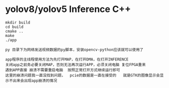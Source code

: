 # yolov8/yolov5 Inference C++

```
mkdir build
cd build
cmake ..
make
./app

py 目录下为网络发送视频数据的py脚本，安装opencv-python应该就可以使用了

app程序的主线程使用方法为先打开MAP，在打开DMA，在打开INFERENCE
关闭app之前务必要关闭MAP，否则无法再次运行APP，必须关闭电脑 复位FPGA重来
遇到APP直接 崩溃不需要重启电脑  按照正常打开方式继续运行即可
这里的崩溃问题我一直没找到问题，  pcie的数据是一直在接受的   就是GTK的图像显示会显示不出来会出现app崩溃的情况
```
<!-- 
yolov8s.onnx:

![image](https://user-images.githubusercontent.com/40023722/217356132-a4cecf2e-2729-4acb-b80a-6559022d7707.png)

yolov5s.onnx:

![image](https://user-images.githubusercontent.com/40023722/217357005-07464492-d1da-42e3-98a7-fc753f87d5e6.png) -->
